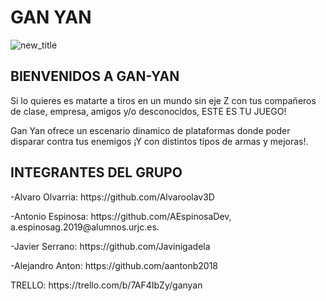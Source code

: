 <H1>GAN YAN</H1>

![new_title](https://user-images.githubusercontent.com/91082053/135495072-80ab305e-0060-41f5-a4ae-28d3be5912a0.png)

<H2>BIENVENIDOS A GAN-YAN</H2>

Si lo quieres es matarte a tiros en un mundo sin eje Z con tus compañeros de clase, empresa, amigos y/o desconocidos, ESTE ES TU JUEGO!

Gan Yan ofrece un escenario dinamico de plataformas donde poder disparar contra tus enemigos ¡Y con distintos tipos de armas y mejoras!.

<H2>INTEGRANTES DEL GRUPO</H2>
<p>-Alvaro Olvarria: https://github.com/Alvaroolav3D</p>
<p>-Antonio Espinosa: https://github.com/AEspinosaDev, a.espinosag.2019@alumnos.urjc.es.</p>
<p>-Javier Serrano: https://github.com/Javinigadela</p>
<p>-Alejandro Anton: https://github.com/aantonb2018</p>

<p>TRELLO: https://trello.com/b/7AF4IbZy/ganyan</P>
